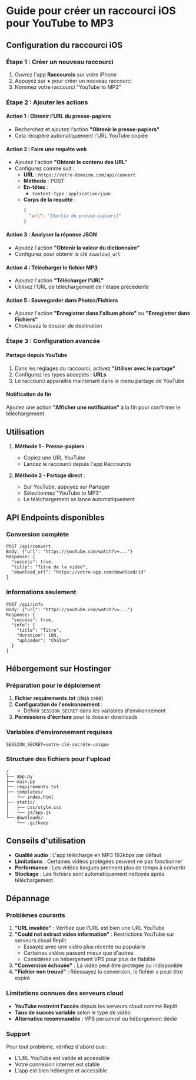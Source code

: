 # Guide pour créer un raccourci iOS pour YouTube to MP3

## Configuration du raccourci iOS

### Étape 1 : Créer un nouveau raccourci
1. Ouvrez l'app **Raccourcis** sur votre iPhone
2. Appuyez sur **+** pour créer un nouveau raccourci
3. Nommez votre raccourci "YouTube to MP3"

### Étape 2 : Ajouter les actions

#### Action 1 : Obtenir l'URL du presse-papiers
- Recherchez et ajoutez l'action **"Obtenir le presse-papiers"**
- Cela récupère automatiquement l'URL YouTube copiée

#### Action 2 : Faire une requête web
- Ajoutez l'action **"Obtenir le contenu des URL"**
- Configurez comme suit :
  - **URL** : `https://votre-domaine.com/api/convert`
  - **Méthode** : POST
  - **En-têtes** : 
    - `Content-Type` : `application/json`
  - **Corps de la requête** : 
    ```json
    {
      "url": "[Sortie du presse-papiers]"
    }
    ```

#### Action 3 : Analyser la réponse JSON
- Ajoutez l'action **"Obtenir la valeur du dictionnaire"**
- Configurez pour obtenir la clé `download_url`

#### Action 4 : Télécharger le fichier MP3
- Ajoutez l'action **"Télécharger l'URL"**
- Utilisez l'URL de téléchargement de l'étape précédente

#### Action 5 : Sauvegarder dans Photos/Fichiers
- Ajoutez l'action **"Enregistrer dans l'album photo"** ou **"Enregistrer dans Fichiers"**
- Choisissez le dossier de destination

### Étape 3 : Configuration avancée

#### Partage depuis YouTube
1. Dans les réglages du raccourci, activez **"Utiliser avec le partage"**
2. Configurez les types acceptés : **URLs**
3. Le raccourci apparaîtra maintenant dans le menu partage de YouTube

#### Notification de fin
Ajoutez une action **"Afficher une notification"** à la fin pour confirmer le téléchargement.

## Utilisation

1. **Méthode 1 - Presse-papiers** :
   - Copiez une URL YouTube
   - Lancez le raccourci depuis l'app Raccourcis

2. **Méthode 2 - Partage direct** :
   - Sur YouTube, appuyez sur Partager
   - Sélectionnez "YouTube to MP3"
   - Le téléchargement se lance automatiquement

## API Endpoints disponibles

### Conversion complète
```
POST /api/convert
Body: {"url": "https://youtube.com/watch?v=..."}
Response: {
  "success": true,
  "title": "Titre de la vidéo",
  "download_url": "https://votre-app.com/download/id"
}
```

### Informations seulement
```
POST /api/info
Body: {"url": "https://youtube.com/watch?v=..."}
Response: {
  "success": true,
  "info": {
    "title": "Titre",
    "duration": 180,
    "uploader": "Chaîne"
  }
}
```

## Hébergement sur Hostinger

### Préparation pour le déploiement
1. **Fichier requirements.txt** (déjà créé)
2. **Configuration de l'environnement** :
   - Définir `SESSION_SECRET` dans les variables d'environnement
3. **Permissions d'écriture** pour le dossier downloads

### Variables d'environnement requises
```
SESSION_SECRET=votre-clé-secrète-unique
```

### Structure des fichiers pour l'upload
```
/
├── app.py
├── main.py
├── requirements.txt
├── templates/
│   └── index.html
├── static/
│   ├── css/style.css
│   └── js/app.js
└── downloads/
    └── .gitkeep
```

## Conseils d'utilisation

- **Qualité audio** : L'app télécharge en MP3 192kbps par défaut
- **Limitations** : Certaines vidéos protégées peuvent ne pas fonctionner
- **Performance** : Les vidéos longues prennent plus de temps à convertir
- **Stockage** : Les fichiers sont automatiquement nettoyés après téléchargement

## Dépannage

### Problèmes courants
1. **"URL invalide"** : Vérifiez que l'URL est bien une URL YouTube
2. **"Could not extract video information"** : Restrictions YouTube sur serveurs cloud Replit
   - Essayez avec une vidéo plus récente ou populaire
   - Certaines vidéos passent mieux que d'autres
   - Considérez un hébergement VPS pour plus de fiabilité
3. **"Conversion échouée"** : La vidéo peut être protégée ou indisponible
4. **"Fichier non trouvé"** : Réessayez la conversion, le fichier a peut-être expiré

### Limitations connues des serveurs cloud
- **YouTube restreint l'accès** depuis les serveurs cloud comme Replit
- **Taux de succès variable** selon le type de vidéo
- **Alternative recommandée** : VPS personnel ou hébergement dédié

### Support
Pour tout problème, vérifiez d'abord que :
- L'URL YouTube est valide et accessible
- Votre connexion internet est stable
- L'app est bien hébergée et accessible